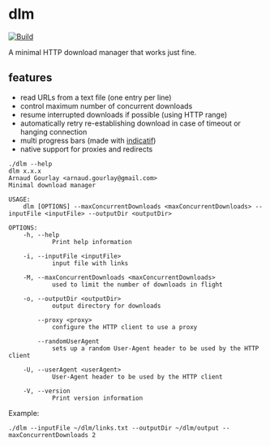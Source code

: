# dlm
[![Build](https://github.com/agourlay/dlm/actions/workflows/ci.yml/badge.svg)](https://github.com/agourlay/dlm/actions/workflows/ci.yml)

A minimal HTTP download manager that works just fine.

## features

- read URLs from a text file (one entry per line)
- control maximum number of concurrent downloads
- resume interrupted downloads if possible (using HTTP range)
- automatically retry re-establishing download in case of timeout or hanging connection
- multi progress bars (made with [indicatif](https://github.com/mitsuhiko/indicatif))
- native support for proxies and redirects

```
./dlm --help
dlm x.x.x
Arnaud Gourlay <arnaud.gourlay@gmail.com>
Minimal download manager

USAGE:
    dlm [OPTIONS] --maxConcurrentDownloads <maxConcurrentDownloads> --inputFile <inputFile> --outputDir <outputDir>

OPTIONS:
    -h, --help
            Print help information

    -i, --inputFile <inputFile>
            input file with links

    -M, --maxConcurrentDownloads <maxConcurrentDownloads>
            used to limit the number of downloads in flight

    -o, --outputDir <outputDir>
            output directory for downloads

        --proxy <proxy>
            configure the HTTP client to use a proxy

        --randomUserAgent
            sets up a random User-Agent header to be used by the HTTP client

    -U, --userAgent <userAgent>
            User-Agent header to be used by the HTTP client

    -V, --version
            Print version information

```

Example:

```
./dlm --inputFile ~/dlm/links.txt --outputDir ~/dlm/output --maxConcurrentDownloads 2
```
